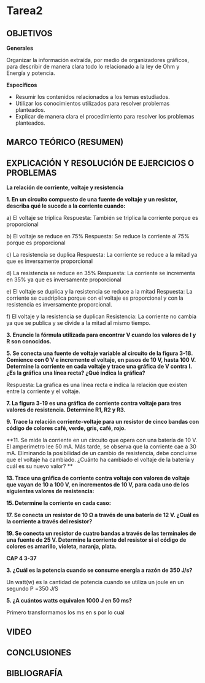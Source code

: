 # Tarea2

## OBJETIVOS

**Generales**

Organizar la información extraída, por medio de organizadores gráficos, para describir de manera clara todo lo relacionado a la ley de Ohm y Energía y potencia.

**Específicos**

- Resumir los contenidos relacionados a los temas estudiados.
- Utilizar los conocimientos utilizados para resolver problemas planteados.
- Explicar de manera clara el procedimiento para resolver los problemas planteados.

## MARCO TEÓRICO (RESUMEN)

## EXPLICACIÓN Y RESOLUCIÓN DE EJERCICIOS O PROBLEMAS

**La relación de corriente, voltaje y resistencia**

**1. En un circuito compuesto de una fuente de voltaje y un resistor, describa qué le sucede a la corriente cuando:**

a) El voltaje se triplica
Respuesta: También se triplica la corriente porque es proporcional

b) El voltaje se reduce en 75%
Respuesta: Se reduce la corriente al 75% porque es proporcional

c) La resistencia se duplica
Respuesta: La corriente se reduce a la mitad ya que es inversamente proporcional

d) La resistencia se reduce en 35% 
Respuesta: La corriente se incrementa en 35% ya que es inversamente proporcional

e) El voltaje se duplica y la resistencia se reduce a la mitad
Respuesta: La corriente se cuadriplica porque con el voltaje es proporcional y con la resistencia es inversamente proporcional.

f) El voltaje y la resistencia se duplican
Resistencia: La corriente no cambia ya que se publica y se divide a la mitad al mismo tiempo.

**3. Enuncie la fórmula utilizada para encontrar V cuando los valores de I y R son conocidos.**

**5. Se conecta una fuente de voltaje variable al circuito de la figura 3-18. Comience con 0 V e incremente el voltaje, en pasos de 10 V, hasta 100 V. Determine la corriente en cada voltaje y trace una gráfica de V contra I. ¿Es la gráfica una línea recta? ¿Qué indica la gráfica?**

Respuesta: La grafica es una línea recta e indica la relación que existen entre la corriente y el voltaje.

**7. La figura 3-19 es una gráfica de corriente contra voltaje para tres valores de resistencia. Determine R1, R2 y R3.**

**9. Trace la relación corriente-voltaje para un resistor de cinco bandas con código de colores café, verde, gris, café, rojo.**

**11. Se mide la corriente en un circuito que opera con una batería de 10 V. El amperímetro lee 50 mA. Más tarde, se observa que la corriente cae a 30 mA. Eliminando la posibilidad de un cambio de resistencia, debe concluirse que el voltaje ha cambiado. ¿Cuánto ha cambiado el voltaje de la batería y cuál es su nuevo valor? **

**13. Trace una gráfica de corriente contra voltaje con valores de voltaje que vayan de 10 a 100 V, en incrementos de 10 V, para cada uno de los siguientes valores de resistencia:**

**15. Determine la corriente en cada caso:**

**17. Se conecta un resistor de 10 Ω a través de una batería de 12 V. ¿Cuál es la corriente a través del resistor?**

**19. Se conecta un resistor de cuatro bandas a través de las terminales de una fuente de 25 V. Determine la corriente del resistor si el código de colores es amarillo, violeta, naranja, plata.**

**CAP 4 3-37**

**3. ¿Cuál es la potencia cuando se consume energía a razón de 350 J/s?**

Un watt(w) es la cantidad de potencia cuando se utiliza un joule en un segundo
P =350 J/S

**5. ¿A cuántos watts equivalen 1000 J en 50 ms?**

Primero transformamos los ms en s por lo cual



## VIDEO

## CONCLUSIONES

## BIBLIOGRAFÍA
